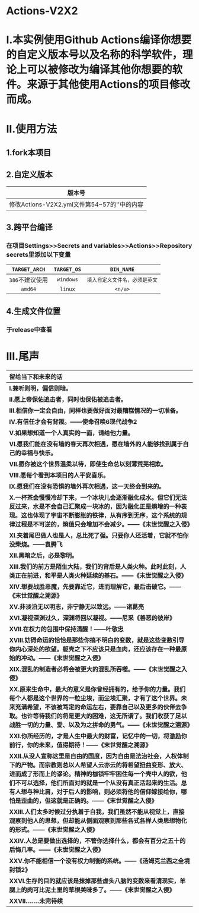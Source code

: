 # Actions-V2X2
# I.本实例使用Github Actions编译你想要的自定义版本号以及名称的科学软件，理论上可以被修改为编译其他你想要的软件。来源于其他使用Actions的项目修改而成。
# II.使用方法
## 1.fork本项目
## 2.自定义版本
|**版本号**|
|:--------:|
|修改Actions-V2X2.yml文件第54~57的''中的内容|
## 3.跨平台编译
### 在项目Settings>>Secrets and variables>>Actions>>Repository secrets里添加以下变量
|**`TARGET_ARCH`**|**`TARGET_OS`**|**`BIN_NAME`**|
|:---------------:|:-------------:|:------------:|
|`386`不建议使用|`windows`|`填入自定义文件名，必须是英文`|
|`amd64`|`linux`|`<n/a>`|
## 4.生成文件位置
### 于release中查看
# III.尾声
|**留给当下和未来的话**|
|:----------|
|**I.兼听则明，偏信则暗。**|
|**II.愿上帝保佑追击者，同时也保佑被追击者。**|
|**III.相信你一定会自由，同样也要做好面对最糟糕情况的一切准备。**|
|**IV.有信任才会有背叛。——使命召唤6现代战争2**|
|**V.如果想知道一个人真实的一面，请给他力量。**|
|**VI.愿我们能在没有墙的春天再次相遇，愿在墙外的人能够找到属于自己的幸福与快乐。**|
|**VII.愿你被这个世界温柔以待，即使生命总以刻薄荒芜相欺。**|
|**VIII.愿每个看到本项目的人平安喜乐。**|
|**IX.愿我们在没有恐惧的墙外再次相遇，这一天终会到来的。**|
|**X.一杯茶会慢慢冷却下来，一个冰块儿会逐渐融化成水。但它们无法反过来，水是不会自己汇聚成一块冰的，因为融化正是熵增的一种表现。这也体现了宇宙不断膨胀的铁律，从有序到无序，这个系统的规律过程是不可逆的，熵值只会增加不会减少。——《末世觉醒之入侵》**|
|**XI.夹着尾巴做人也是人，总比死了强。只要你人还活着，它就不怕你没柴烧。——袁腾飞**|
|**XII.黑暗之后，必是黎明。**|
|**XIII.我们的前方是陌生大陆，我们的背后是人类火种。此时此刻，人类正在前进，和平是人类火种延续的基石。——《末世觉醒之入侵》**|
|**XIV.想要战胜恶魔，先要靠近它，进而理解它，最后击破它。——《末世觉醒之溯源》**|
|**XV.非淡泊无以明志，非宁静无以致远。——诸葛亮**|
|**XVI.凝视深渊过久，深渊将回以凝视。——尼采《善恶的彼岸》**|
|**XVII.在权力的包围中保持清醒！——叶敬忠**|
|**XVIII.妨碍命运的恰恰是那些你搞不明白的变数，就是这些变数引导你内心深处的欲望。躯壳之下不应该只是血肉，还应该存在一种最原始的冲动。——《末世觉醒之入侵》**|
|**XIX.混乱的制造者必将会被更大的混乱所吞噬。——《末世觉醒之入侵》**|
|**XX.原来生命中，最大的意义是你曾经拥有的，给予你的力量。我们每个人都是这个世界的一粒尘埃，而尘埃汇聚，才有了这个世界。未来充满希望，不该被笃定的命运左右，要靠自己以及更多的伙伴去争取。也许等待我们的将是更大的困难，这无所谓了。我们收获了足以战胜一切的力量、爱、以及为之拼命的勇气。——《末世觉醒之溯源》**|
|**XXI.你所经历的，才是人生中最大的财富，记忆中的一切，将激励你前行，你的未来，值得期待！——《末世觉醒之溯源》**|
|**XXII.从没人宣称这里是自由的国度，因为自由是法治社会，人权体制下的产物。而宗教则总以人希望人云亦云的将希望扭曲变形、放大、进而成了形而上的谬论。精神的枷锁牢牢困住每一个壳中人的欲，他们不可以选择，他们所面对的就是一个从没有真正活起来的生活。总有人想与神比肩，对于后人的影响，则必须将他的信仰嫁接给你，哪怕是歪曲的，但这就是正确的。——《末世觉醒之入侵》**|
|**XXIII.人们太多时候过分执着于自我，我们虽然不能从视觉上，直接观察到他人的思想，但却能从侧面观察到那些各式各样人类思想物化的形式。——《末世觉醒之入侵》**|
|**XXIV.人总是要做出选择的，不管你选择什么，都会有百分之五十的后悔几率。——《末世觉醒之入侵》**|
|**XXV.你不能相信一个没有权力制衡的系统。——《汤姆克兰西之全境封锁2》**|
|**XXVI.生存的目的就应该是抹掉那些虚头八脑的变数来看清现实，羊腿上的肉可比泥土里的草根美味多了。——《末世觉醒之入侵》**|
|**XXVII.……未完待续**|
